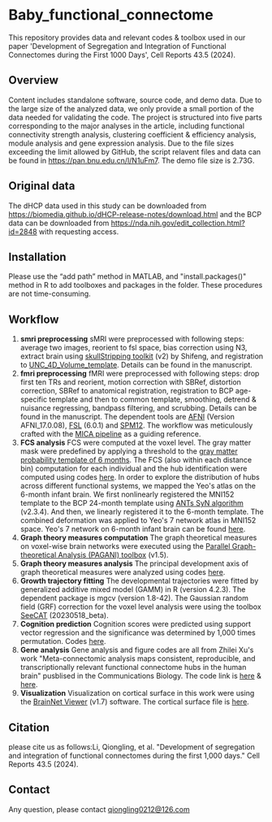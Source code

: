 # Baby_functional_connectome
This repository provides data and relevant codes & toolbox used in our paper 'Development of Segregation and Integration of Functional Connectomes during the First 1000 Days', Cell Reports 43.5 (2024).
## Overview
Content includes standalone software, source code, and demo data. Due to the large size of the analyzed data, we only provide a small portion of the data needed for validating the code. The project is structured into five parts corresponding to the major analyses in the article, including functional connectivity strength analysis, clustering coefficient & efficiency analysis, module analysis and gene expression analysis. Due to the file sizes exceeding the limit allowed by GitHub, the script relavent files and data can be found in https://pan.bnu.edu.cn/l/N1uFm7. The demo file size is 2.73G.
## Original data
The dHCP data used in this study can be downloaded from https://biomedia.github.io/dHCP-release-notes/download.html and the BCP data can be downloaded from https://nda.nih.gov/edit_collection.html?id=2848 with requesting access.
## Installation
Please use the “add path” method in MATLAB, and "install.packages()" method in R to add toolboxes and packages in the folder. These procedures are not time-consuming.
## Workflow
1. **smri preprocessing**
   sMRI were preprocessed with following steps: average two images, reorient to fsl space, bias correction using N3, extract brain using [skullStripping toolkit](https://www.nitrc.org/projects/skulltoolkit) (v2) by Shifeng, and registration to [UNC_4D_Volume_template](https://www.nitrc.org/projects/uncbcp_4d_atlas/). Details can be found in the manuscript.
2. **fmri preprocessing**
   fMRI were preprocessed with following steps: drop first ten TRs and reorient, motion correction with SBRef, distortion correction, SBRef to anatomical registration, registration to BCP age-specific template and then to common template, smoothing, detrend & nuisance regressing, bandpass filtering, and scrubbing. Details can be found in the manuscript. The dependent tools are [AFNI](https://afni.nimh.nih.gov/) (Version AFNI_17.0.08), [FSL](http://fsl.fmrib.ox.ac.uk/fsl/fslwiki/) (6.0.1) and [SPM12](https://www.fil.ion.ucl.ac.uk/spm/). The workflow was meticulously crafted with the [MICA pipeline](https://github.com/MICA-MNI/micapipe) as a guiding reference.    
3. **FCS analysis**
   FCS were computed at the voxel level. The gray matter mask were predefined by applying a threshold to the [gray matter probability template of 6 months](https://github.com/QionglingLi/baby_functional_connectome/blob/main/data/BCP-06M-GM_2mm.nii.gz). The FCS (also within each distance bin) computation for each individual and the hub identification were computed using codes [here](https://github.com/QionglingLi/baby_functional_connectome/blob/main/code/1_FCS%20analysis.m). In order to explore the distribution of hubs across different functional systems, we mapped the Yeo's atlas on the 6-month infant brain. We first nonlinearly registered the MNI152 template to the BCP 24-month template using [ANTs SyN algorithm](https://github.com/ANTsX/ANTs) (v2.3.4). And then, we linearly registered it to the 6-month template. The combined deformation was applied to Yeo's 7 network atlas in MNI152 space. Yeo's 7 network on 6-month infant brain can be found [here](https://github.com/QionglingLi/baby_functional_connectome/blob/main/data/Yeo2011_7Networks_MNI152_FreeSurferConformed1mm_LiberalMask_BCP24_to_BCP06_2mm.nii.gz).
4. **Graph theory measures computation**
   The graph theoretical measures on voxel-wise brain networks were executed using the [Parallel Graph-theoretical Analysis (PAGANI) toolbox](https://www.nitrc.org/projects/pagani_toolkit/) (v1.5).
5. **Graph theory measures analysis**
    The principal development axis of graph theoretical measures were analyzed using codes [here](https://github.com/QionglingLi/baby_functional_connectome/blob/main/code/2_GraphTheory_Analysis.m).
6. **Growth trajectory fitting**
    The developmental trajectories were fitted by generalized additive mixed model (GAMM) in R (version 4.2.3). The dependent package is mgcv (version 1.8-42). The Gaussian random field (GRF) correction for the voxel level analysis were using the toolbox [SeeCAT](https://www.nitrc.org/projects/seecat/) (20230518_beta).
7. **Cognition prediction**
   Cognition scores were predicted using support vector regression and the significance was determined by 1,000 times permutation. Codes [here](https://github.com/QionglingLi/baby_functional_connectome/blob/main/code/4_CognitionPrediction.m).
8. **Gene analysis**
    Gene analysis and figure codes are all from Zhilei Xu's work "Meta-connectomic analysis maps consistent, reproducible, and transcriptionally relevant functional connectome hubs in the human brain" pusblised in the Communications Biology.
The code link is [here](https://github.com/zhileixu/FunctionalConnectomeHubs/tree/main/Figure6/Figure6a) & [here](https://github.com/zhileixu/FunctionalConnectomeHubs/tree/main/Figure6/Figure6b).
9. **Visualization**
    Visualization on cortical surface in this work were using the [BrainNet Viewer](http://www.nitrc.org/projects/bnv/) (v1.7) software. The cortical surface file is [here](https://github.com/QionglingLi/baby_functional_connectome/blob/main/data/BCP_06month.nv).
   
## Citation
please cite us as follows:Li, Qiongling, et al. "Development of segregation and integration of functional connectomes during the first 1,000 days." Cell Reports 43.5 (2024).

## Contact
Any question, please contact qiongling0212@126.com
